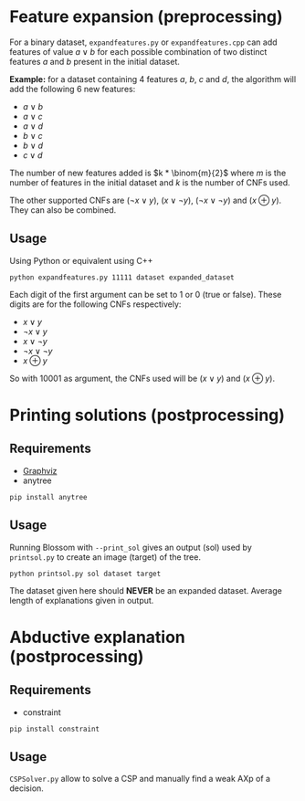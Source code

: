 # Feature expansion (preprocessing)

For a binary dataset, `expandfeatures.py` or `expandfeatures.cpp` can add features of value $a \lor b$ for each possible combination of two distinct features $a$ and $b$ present in the initial dataset.

**Example:** for a dataset containing 4 features $a$, $b$, $c$ and $d$, the algorithm will add the following 6 new features:
- $a \lor b$
- $a \lor c$
- $a \lor d$
- $b \lor c$
- $b \lor d$
- $c \lor d$

The number of new features added is $k * \binom{m}{2}$ where $m$ is the number of features in the initial dataset and $k$ is the number of CNFs used.

The other supported CNFs are $(\neg x \lor y)$, $(x \lor \neg y)$, $(\neg x \lor \neg y)$ and $(x \oplus y)$. They can also be combined.

## Usage

Using Python or equivalent using C++
```
python expandfeatures.py 11111 dataset expanded_dataset
```

Each digit of the first argument can be set to 1 or 0 (true or false). These digits are for the following CNFs respectively:
- $x \lor y$
- $\neg x \lor y$
- $x \lor \neg y$
- $\neg x \lor \neg y$
- $x \oplus y$

So with 10001 as argument, the CNFs used will be ($x \lor y$) and ($x \oplus y$).



# Printing solutions (postprocessing)

## Requirements

- [Graphviz](https://graphviz.org/)
- anytree
```
pip install anytree
```

## Usage

Running Blossom with `--print_sol` gives an output (sol) used by `printsol.py` to create an image (target) of the tree.

```
python printsol.py sol dataset target
```

The dataset given here should **NEVER** be an expanded dataset.
Average length of explanations given in output.



# Abductive explanation (postprocessing)

## Requirements

- constraint
```
pip install constraint
```

## Usage

`CSPSolver.py` allow to solve a CSP and manually find a weak AXp of a decision.
